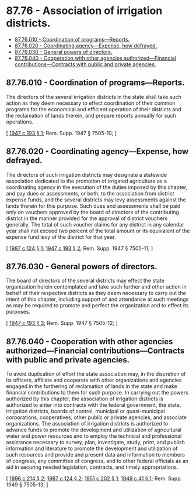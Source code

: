 # 87.76 - Association of irrigation districts.
* [87.76.010 - Coordination of programs—Reports.](#8776010---coordination-of-programsreports)
* [87.76.020 - Coordinating agency—Expense, how defrayed.](#8776020---coordinating-agencyexpense-how-defrayed)
* [87.76.030 - General powers of directors.](#8776030---general-powers-of-directors)
* [87.76.040 - Cooperation with other agencies authorized—Financial contributions—Contracts with public and private agencies.](#8776040---cooperation-with-other-agencies-authorizedfinancial-contributionscontracts-with-public-and-private-agencies)
## 87.76.010 - Coordination of programs—Reports.
The directors of the several irrigation districts in the state shall take such action as they deem necessary to effect coordination of their common programs for the economical and efficient operation of their districts and the reclamation of lands therein, and prepare reports annually for such operations.

\[ [1947 c 193 § 1](https://leg.wa.gov/CodeReviser/documents/sessionlaw/1947c193.pdf?cite=1947%20c%20193%20§%201); Rem. Supp. 1947 § 7505-10; \]

## 87.76.020 - Coordinating agency—Expense, how defrayed.
The directors of such irrigation districts may designate a statewide association dedicated to the promotion of irrigated agriculture as a coordinating agency in the execution of the duties imposed by this chapter, and pay dues or assessments, or both, to the association from district expense funds, and the several districts may levy assessments against the lands therein for this purpose. Such dues and assessments shall be paid only on vouchers approved by the board of directors of the contributing district in the manner provided for the approval of district vouchers generally. The total of such voucher claims for any district in any calendar year shall not exceed two percent of the total amount or its equivalent of the expense fund levy of the district for that year.

\[ [1987 c 124 § 1](https://leg.wa.gov/CodeReviser/documents/sessionlaw/1987c124.pdf?cite=1987%20c%20124%20§%201); [1947 c 193 § 2](https://leg.wa.gov/CodeReviser/documents/sessionlaw/1947c193.pdf?cite=1947%20c%20193%20§%202); Rem. Supp. 1947 § 7505-11; \]

## 87.76.030 - General powers of directors.
The board of directors of the several districts may effect the state organization herein contemplated and take such further and other action in behalf of their respective districts as they deem necessary to carry out the intent of this chapter, including support of and attendance at such meetings as may be required to promote and perfect the organization and to effect its purposes.

\[ [1947 c 193 § 3](https://leg.wa.gov/CodeReviser/documents/sessionlaw/1947c193.pdf?cite=1947%20c%20193%20§%203); Rem. Supp. 1947 § 7505-12; \]

## 87.76.040 - Cooperation with other agencies authorized—Financial contributions—Contracts with public and private agencies.
To avoid duplication of effort the state association may, in the discretion of its officers, affiliate and cooperate with other organizations and agencies engaged in the furthering of reclamation of lands in the state and make financial contributions to them for such purpose. In carrying out the powers authorized by this chapter, the association of irrigation districts is authorized to enter into contracts with the federal government, the state, irrigation districts, boards of control, municipal or quasi-municipal corporations, cooperatives, other public or private agencies, and associate organizations. The association of irrigation districts is authorized to advance funds to promote the development and utilization of agricultural water and power resources and to employ the technical and professional assistance necessary to survey, plan, investigate, study, print, and publish information and literature to promote the development and utilization of such resources and provide and present data and information to members of congress, any committee of congress, and to other federal officials as an aid in securing needed legislation, contracts, and timely appropriations.

\[ [1996 c 214 § 2](http://lawfilesext.leg.wa.gov/biennium/1995-96/Pdf/Bills/Session%20Laws/House/2538.SL.pdf?cite=1996%20c%20214%20§%202); [1987 c 124 § 2](https://leg.wa.gov/CodeReviser/documents/sessionlaw/1987c124.pdf?cite=1987%20c%20124%20§%202); [1951 c 202 § 1](https://leg.wa.gov/CodeReviser/documents/sessionlaw/1951c202.pdf?cite=1951%20c%20202%20§%201); [1949 c 41 § 1](https://leg.wa.gov/CodeReviser/documents/sessionlaw/1949c41.pdf?cite=1949%20c%2041%20§%201); Rem. Supp. 1949 § 7505-13; \]

